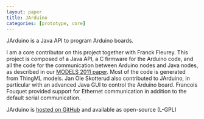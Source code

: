 ```yaml
---
layout: paper
title: JArduino
categories: [prototype, core]
---
```


JArduino is a Java API to program Arduino boards.

I am a core contributor on this project together with Franck Fleurey. This project is composed of a Java API, a C firmware for the Arduino code, and all the code for the communication between Arduino nodes and Java nodes, as described in our [MODELS 2011 paper](https://docs.google.com/file/d/0B8COpPaPIDHYSHdTVzhlUkJlZ0U/edit). Most of the code is generated from ThingML models. Jan Ole Skotterud also contributed to JArduino, in particular with an advanced Java GUI to control the Arduino board. Francois Fouquet provided support for Ethernet communication in addition to the default serial communication.

JArduino is [hosted on GitHub](https://github.com/SINTEF-9012/JArduino) and available as open-source (L-GPL)
